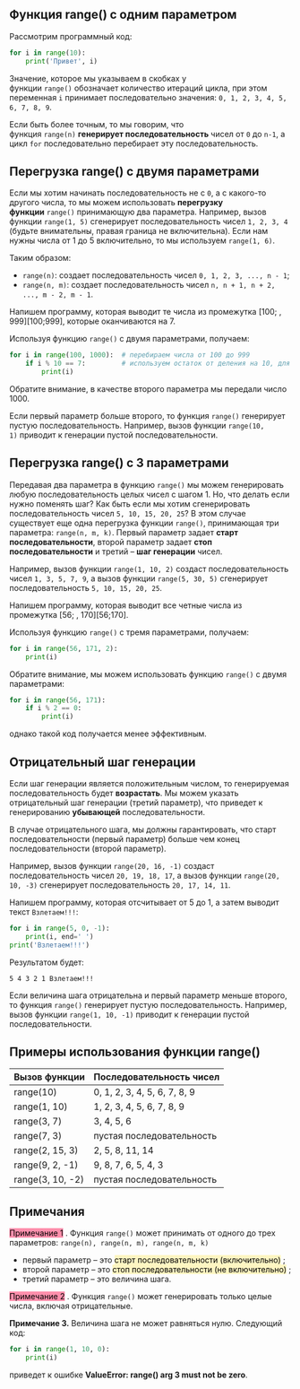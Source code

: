 ## Функция range() с одним параметром

Рассмотрим программный код:

```python
for i in range(10):
    print('Привет', i)
```

Значение, которое мы указываем в скобках у функции `range()` обозначает количество итераций цикла, при этом переменная `i` принимает последовательно значения: `0, 1, 2, 3, 4, 5, 6, 7, 8, 9`.

Если быть более точным, то мы говорим, что функция `range(n)` **генерирует последовательность** чисел от `0` до `n-1`, а цикл `for` последовательно перебирает эту последовательность.

## Перегрузка range() с двумя параметрами

Если мы хотим начинать последовательность не с `0`, а с какого-то другого числа, то мы можем использовать **перегрузку функции** `range()` принимающую два параметра. Например, вызов функции `range(1, 5)` сгенерирует последовательность чисел `1, 2, 3, 4`  (будьте внимательны, правая граница не включительна). Если нам нужны числа от 1 до 5 включительно, то мы используем `range(1, 6)`.

Таким образом:

-   `range(n)`: создает последовательность чисел `0, 1, 2, 3, ..., n - 1`;
-   `range(n, m)`: создает последовательность чисел `n, n + 1, n + 2, ..., m - 2, m - 1`.

Напишем программу, которая выводит те числа из промежутка [100; \, 999][100;999], которые оканчиваются на 7.

Используя функцию `range()` с двумя параметрами, получаем:

```python
for i in range(100, 1000):  # перебираем числа от 100 до 999
    if i % 10 == 7:         # используем остаток от деления на 10, для получения последней цифры
        print(i)
```
Обратите внимание, в качестве второго параметра мы передали число 1000.

Если первый параметр больше второго, то функция `range()` генерирует пустую последовательность. Например, вызов функции `range(10, 1)` приводит к генерации пустой последовательности.

## Перегрузка range() с 3 параметрами

Передавая два параметра в функцию `range()` мы можем генерировать любую последовательность целых чисел с шагом 1. Но, что делать если нужно поменять шаг? Как быть если мы хотим сгенерировать последовательность чисел `5, 10, 15, 20, 25`? В этом случае существует еще одна перегрузка функции `range()`, принимающая три параметра: `range(n, m, k)`. Первый параметр задает **старт последовательности**, второй параметр задает **стоп последовательности** и третий – **шаг генерации** чисел.

Например, вызов функции `range(1, 10, 2)` создаст последовательность чисел `1, 3, 5, 7, 9`, а вызов функции `range(5, 30, 5)` сгенерирует последовательность `5, 10, 15, 20, 25`.

Напишем программу, которая выводит все четные числа из промежутка [56; \, 170][56;170].

Используя функцию `range()` с тремя параметрами, получаем:

```python
for i in range(56, 171, 2):
    print(i)
```

Обратите внимание, мы можем использовать функцию `range()` с двумя параметрами:

```python
for i in range(56, 171):
    if i % 2 == 0:
        print(i)
```

однако такой код получается менее эффективным.

## Отрицательный шаг генерации

Если шаг генерации является положительным числом, то генерируемая последовательность будет **возрастать**. Мы можем указать отрицательный шаг генерации (третий параметр), что приведет к генерированию **убывающей** последовательности.

В случае отрицательного шага, мы должны гарантировать, что старт последовательности (первый параметр) больше чем конец последовательности (второй параметр).

Например, вызов функции `range(20, 16, -1)` создаст последовательность чисел `20, 19, 18, 17`, а вызов функции `range(20, 10, -3)` сгенерирует последовательность `20, 17, 14, 11`.

Напишем программу, которая отсчитывает от 5 до 1, а затем выводит текст `Взлетаем!!!`:

```python
for i in range(5, 0, -1):
    print(i, end=' ')
print('Взлетаем!!!')
```

Результатом будет:

```no-highlight
5 4 3 2 1 Взлетаем!!!
```

Если величина шага отрицательна и первый параметр меньше второго, то функция `range()` генерирует пустую последовательность. Например, вызов функции `range(1, 10, -1)` приводит к генерации пустой последовательности.

## Примеры использования функции range()

| **Вызов функции** | **Последовательность чисел** |
| ----------------- | ---------------------------- |
| range(10)         | 0, 1, 2, 3, 4, 5, 6, 7, 8, 9 |
| range(1, 10)      | 1, 2, 3, 4, 5, 6, 7, 8, 9    |
| range(3, 7)       | 3, 4, 5, 6                   |
| range(7, 3)       | пустая последовательность    |
| range(2, 15, 3)   | 2, 5, 8, 11, 14              |
| range(9, 2, -1)   | 9, 8, 7, 6, 5, 4, 3          |
| range(3, 10, -2)  | пустая последовательность    |

## Примечания

<mark style="background: #FF5582A6;">Примечание 1</mark> . Функция `range()` может принимать от одного до трех параметров: `range(n), range(n, m), range(n, m, k)`

-   первый параметр – это <mark style="background: #FFF3A3A6;">старт последовательности (включительно)</mark> ;
-   второй параметр – это <mark style="background: #FFF3A3A6;">стоп последовательности (не включительно)</mark> ;
-   третий параметр – это величина шага.

<mark style="background: #FF5582A6;">Примечание 2</mark> . Функция `range()` может генерировать только целые числа, включая отрицательные.

**Примечание 3.** Величина шага не может равняться нулю. Следующий код:

```python
for i in range(1, 10, 0):
    print(i)
```

приведет к ошибке **ValueError: range() arg 3 must not be zero**.
